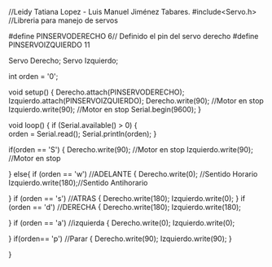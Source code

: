 //Leidy Tatiana Lopez - Luis Manuel Jiménez Tabares.
#include<Servo.h> //Libreria para manejo de servos

#define PINSERVODERECHO 6// Definido el pin del servo derecho
#define PINSERVOIZQUIERDO 11

Servo Derecho;
Servo Izquierdo;

int orden = '0';

void setup() {
  Derecho.attach(PINSERVODERECHO);
  Izquierdo.attach(PINSERVOIZQUIERDO);
  Derecho.write(90);  //Motor en stop
  Izquierdo.write(90); //Motor en stop
  Serial.begin(9600);
}

void loop() {
   if (Serial.available() > 0) 
   {    
    orden = Serial.read();
    Serial.println(orden);
  }
    
  if(orden == 'S')
  {
    Derecho.write(90);    //Motor en stop
    Izquierdo.write(90);   //Motor en stop
    
  }
  else{
  if (orden == 'w') //ADELANTE
  {
    Derecho.write(0); //Sentido Horario
    Izquierdo.write(180);//Sentido Antihorario
    
  }
  if (orden == 's') //ATRAS
  {
    Derecho.write(180);
    Izquierdo.write(0);
  }
  if (orden == 'd') //DERECHA
  {
    Derecho.write(180);
    Izquierdo.write(180);
 
  }
  if (orden == 'a') //izquierda
  {
  Derecho.write(0);
  Izquierdo.write(0);
 
  }
   if(orden== 'p') //Parar
   {
  Derecho.write(90);
  Izquierdo.write(90);
   }



  }
 
